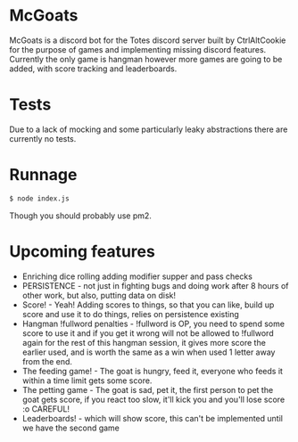 # McGoats

McGoats is a discord bot for the Totes discord server built by CtrlAltCookie for the purpose of games and implementing missing discord features. Currently the only game is hangman however more games are going to be added, with score tracking and leaderboards.

# Tests

Due to a lack of mocking and some particularly leaky abstractions there are currently no tests.

# Runnage

```bash
$ node index.js
```

Though you should probably use pm2.

# Upcoming features

* Enriching dice rolling adding modifier supper and pass checks
* PERSISTENCE - not just in fighting bugs and doing work after 8 hours of other work, but also, putting data on disk!
* Score! - Yeah! Adding scores to things, so that you can like, build up score and use it to do things, relies on persistence existing
* Hangman !fullword penalties - !fullword is OP, you need to spend some score to use it and if you get it wrong will not be allowed to !fullword again for the rest of this hangman session, it gives more score the earlier used, and is worth the same as a win when used 1 letter away from the end.
* The feeding game! - The goat is hungry, feed it, everyone who feeds it within a time limit gets some score.
* The petting game - The goat is sad, pet it, the first person to pet the goat gets score, if you react too slow, it'll kick you and you'll lose score :o CAREFUL!
* Leaderboards! - which will show score, this can't be implemented until we have the second game

